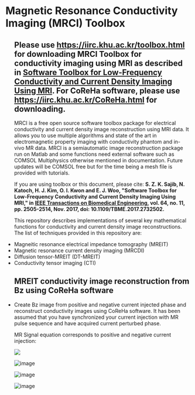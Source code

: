 # Magnetic Resonance Conductivity Imaging (MRCI) Toolbox
<ul>

## Please use https://iirc.khu.ac.kr/toolbox.html for downloading  MRCI Toolbox for conductivity imaging using MRI as described in [Software Toolbox for Low-Frequency Conductivity and Current Density Imaging Using MRI](https://ieeexplore.ieee.org/document/7994618). For CoReHa software, please use https://iirc.khu.ac.kr/CoReHa.html for downloading. 

MRCI is a free open source software toolbox package for electrical conductivity and current density image reconstruction using MRI data. It allows you to use multiple algorithms and state of the art in electromagnetic property imaging with conductivity phantom and in-vivo MR data. MRCI is a semiautomatic image reconstruction package run on Matlab and some functions need external software such as COMSOL Multiphysics otherwise mentioned in documentation. Future updates will be COMSOL free but for the time being a mesh file is provided with tutorials.
  
If you are using toolbox or this document, please cite: **S. Z. K. Sajib, N. Katoch, H. J. Kim, O. I. Kwon and E. J. Woo, "Software Toolbox for Low-Frequency Conductivity and Current Density Imaging Using MRI," in [IEEE Transactions on Biomedical Engineering](https://ieeexplore.ieee.org/xpl/RecentIssue.jsp?punumber=10), vol. 64, no. 11, pp. 2505-2514, Nov. 2017, doi: 10.1109/TBME.2017.2732502.**

This repository describes implementations of several key mathematical functions for conductivity and current density image reconstructions. The list of techniques provided in this repository are:

<li>Magneitic resonance electrical impedance tomography (MREIT)</li> 
<li>Magnetic resonance current density imaging (MRCDI)</li> 
<li>Diffusion tensor-MREIT (DT-MREIT)</li>
<li>Conductivity tensor imaging (CTI)</li>

  
## MREIT conductivity image reconstruction from Bz using CoReHa software

<li>Create Bz image from positive and negative current injected phase and reconstruct conductivity images using CoReHa software. It has been assumed that you have synchronized your current injection with MR pulse sequence and have acquired current perturbed phase.   

MR Signal equation corresponds to positive and negative current injection:
  
![](https://user-images.githubusercontent.com/14322345/122886072-98535100-d37a-11eb-9196-4376bb4579fc.png)
  
  

![image](https://user-images.githubusercontent.com/14322345/122886782-39420c00-d37b-11eb-9fe2-d98b431b0e4f.png)

![image](https://user-images.githubusercontent.com/14322345/122888373-c6d22b80-d37c-11eb-8027-e5b460d93123.png)

![image](https://user-images.githubusercontent.com/14322345/122888602-f8e38d80-d37c-11eb-953f-dcf4eb37db3b.png)
